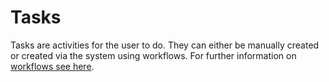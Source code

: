 # Tasks

Tasks are activities for the user to do. They can either be manually created or created via the system using workflows. For further information on [workflows see here](../overview/task-templates/).

